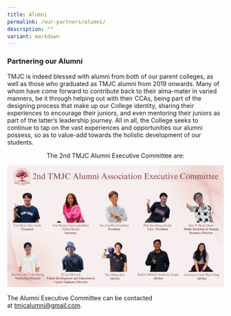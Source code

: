 ```yaml
---
title: Alumni
permalink: /our-partners/alumni/
description: ""
variant: markdown
---
```


### Partnering our Alumni

TMJC is indeed blessed with alumni from both of our parent colleges, as well as those who graduated as TMJC alumni from 2019 onwards. Many of whom have come forward to contribute back to their alma-mater in varied manners, be it through helping out with their CCAs, being part of the designing process that make up our College identity, sharing their experiences to encourage their juniors, and even mentoring their juniors as part of the latter’s leadership journey. All in all, the College seeks to continue to tap on the vast experiences and opportunities our alumni possess, so as to value-add towards the holistic development of our students.

<center>The 2nd TMJC Alumni Executive Committee are: </center>

![](/images/Our%20Partners/Alumni/2nd_TMJC_Alumni_Association_Executive_Committee__1_.jpg)

The Alumni Executive Committee can be contacted at&nbsp;[tmjcalumni@gmail.com](mailto:tmjcalumni@gmail.com).